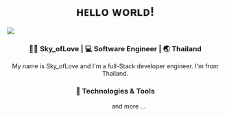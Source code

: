 <div align="center">
  <h1> ʜᴇʟʟᴏ ᴡᴏʀʟᴅ! </h1>
</div>
<img src="https://github.com/aofxta/aofxta/master/assets/Sky_ofLove.jpg">
<div align="center">
  <h3> 👨🏻 Sky_ofLove | 💻 Software Engineer | 🌏 Thailand </h3>
</div>
<div align="center">
  My name is Sky_ofLove and I'm a full-Stack developer engineer. I'm from Thailand.
</div>

<div align="center">
  <h3> 🔧 Technologies & Tools </h3>
</div>

<p align="center">
    <a>
    <img src="https://img.shields.io/badge/OS-Linux-informational?style=flat&logo=linux&logoColor=2bbc8a&color=51a549"
         alt="">
    <a>
    <img src="https://img.shields.io/badge/OS-Windows-informational?style=flat&logo=windows&logoColor=2bbc8a&color=51a549"
         alt="">
    <a>
    <img src="https://img.shields.io/badge/Editor-VSC-informational?style=flat&logo=visual-studio-code&logoColor=2bbc8a&color=51a549"
         alt="">
    <a>
    <img src="https://img.shields.io/badge/Code-GO-informational?style=flat&logo=go&logoColor=2bbc8a&color=51a549" alt="">
     <a>
    <img src="https://img.shields.io/badge/Code-JavaScript-informational?style=flat&logo=javascript&logoColor=2bbc8a&color=51a549"
         alt="">
     <a>
    <img src="https://img.shields.io/badge/Code-Angular-informational?style=flat&logo=angular&logoColor=2bbc8a&color=51a549"
         alt="">
     <a>
    <img src="https://img.shields.io/badge/Code-css-informational?style=flat&logo=angular&logoColor=2bbc8a&color=51a549"
         alt="">
     <a>
    <img src="https://img.shields.io/badge/Code-html5-informational?style=flat&logo=angular&logoColor=2bbc8a&color=51a549"
         alt="">
     <a>
    <img src="https://img.shields.io/badge/Code-Node.js-informational?style=flat&logo=angular&logoColor=2bbc8a&color=51a549"
         alt="">
     <a>
    <img src="https://img.shields.io/badge/Code-Bash-informational?style=flat&logo=angular&logoColor=2bbc8a&color=51a549"
         alt="">
     <a>
    <img src="https://img.shields.io/badge/Code-Yarn-informational?style=flat&logo=angular&logoColor=2bbc8a&color=51a549"
         alt="">
     <a>
    <img src="https://img.shields.io/badge/Code-npm-informational?style=flat&logo=angular&logoColor=2bbc8a&color=51a549"
         alt="">
     <a>
    <img src="https://img.shields.io/badge/Code-Babel-informational?style=flat&logo=angular&logoColor=2bbc8a&color=51a549"
         alt="">
     <a>
    <img src="https://img.shields.io/badge/Code-Sass-informational?style=flat&logo=angular&logoColor=2bbc8a&color=51a549"
         alt="">
     <a>
    <img src="https://img.shields.io/badge/Code-PostgreSQL-informational?style=flat&logo=angular&logoColor=2bbc8a&color=51a549"
         alt="">
     <a>
    <img src="https://img.shields.io/badge/Code-MongoDB-informational?style=flat&logo=angular&logoColor=2bbc8a&color=51a549"
         alt="">
    and more ...
</p>